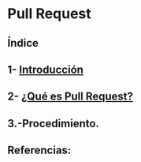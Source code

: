 # Pull Request
## Índice
## 1- [ Introducción ](https://github.com/Moisesmart/Helm/blob/main/Helm-Charts.md)
## 2- [ ¿Qué es Pull Request? ](https://github.com/Moisesmart/PullResquet/blob/main/quees.md)
## 3.-Procedimiento.
## Referencias:
